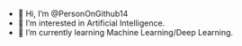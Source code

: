 - 👋 Hi, I’m @PersonOnGithub14
- 👀 I’m interested in Artificial Intelligence.
- 🌱 I’m currently learning Machine Learning/Deep Learning.

<!---
PersonOnGithub14/PersonOnGithub14 is a ✨ special ✨ repository because its `README.md` (this file) appears on your GitHub profile.
You can click the Preview link to take a look at your changes.
--->
